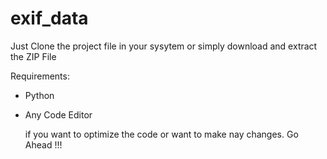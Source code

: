 # exif_data

Just Clone the project file in your sysytem or simply download and extract the ZIP File

Requirements:
- Python
- Any Code Editor

  if you want to optimize the code or want to make nay changes. Go Ahead !!!
